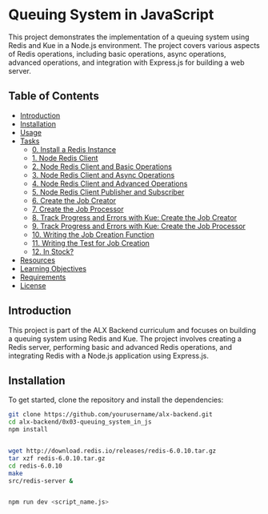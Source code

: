 # Queuing System in JavaScript

This project demonstrates the implementation of a queuing system using Redis and Kue in a Node.js environment. The project covers various aspects of Redis operations, including basic operations, async operations, advanced operations, and integration with Express.js for building a web server.

## Table of Contents

- [Introduction](#introduction)
- [Installation](#installation)
- [Usage](#usage)
- [Tasks](#tasks)
  - [0. Install a Redis Instance](#0-install-a-redis-instance)
  - [1. Node Redis Client](#1-node-redis-client)
  - [2. Node Redis Client and Basic Operations](#2-node-redis-client-and-basic-operations)
  - [3. Node Redis Client and Async Operations](#3-node-redis-client-and-async-operations)
  - [4. Node Redis Client and Advanced Operations](#4-node-redis-client-and-advanced-operations)
  - [5. Node Redis Client Publisher and Subscriber](#5-node-redis-client-publisher-and-subscriber)
  - [6. Create the Job Creator](#6-create-the-job-creator)
  - [7. Create the Job Processor](#7-create-the-job-processor)
  - [8. Track Progress and Errors with Kue: Create the Job Creator](#8-track-progress-and-errors-with-kue-create-the-job-creator)
  - [9. Track Progress and Errors with Kue: Create the Job Processor](#9-track-progress-and-errors-with-kue-create-the-job-processor)
  - [10. Writing the Job Creation Function](#10-writing-the-job-creation-function)
  - [11. Writing the Test for Job Creation](#11-writing-the-test-for-job-creation)
  - [12. In Stock?](#12-in-stock)
- [Resources](#resources)
- [Learning Objectives](#learning-objectives)
- [Requirements](#requirements)
- [License](#license)

## Introduction

This project is part of the ALX Backend curriculum and focuses on building a queuing system using Redis and Kue. The project involves creating a Redis server, performing basic and advanced Redis operations, and integrating Redis with a Node.js application using Express.js.

## Installation

To get started, clone the repository and install the dependencies:

```sh
git clone https://github.com/yourusername/alx-backend.git
cd alx-backend/0x03-queuing_system_in_js
npm install


wget http://download.redis.io/releases/redis-6.0.10.tar.gz
tar xzf redis-6.0.10.tar.gz
cd redis-6.0.10
make
src/redis-server &


npm run dev <script_name.js>
